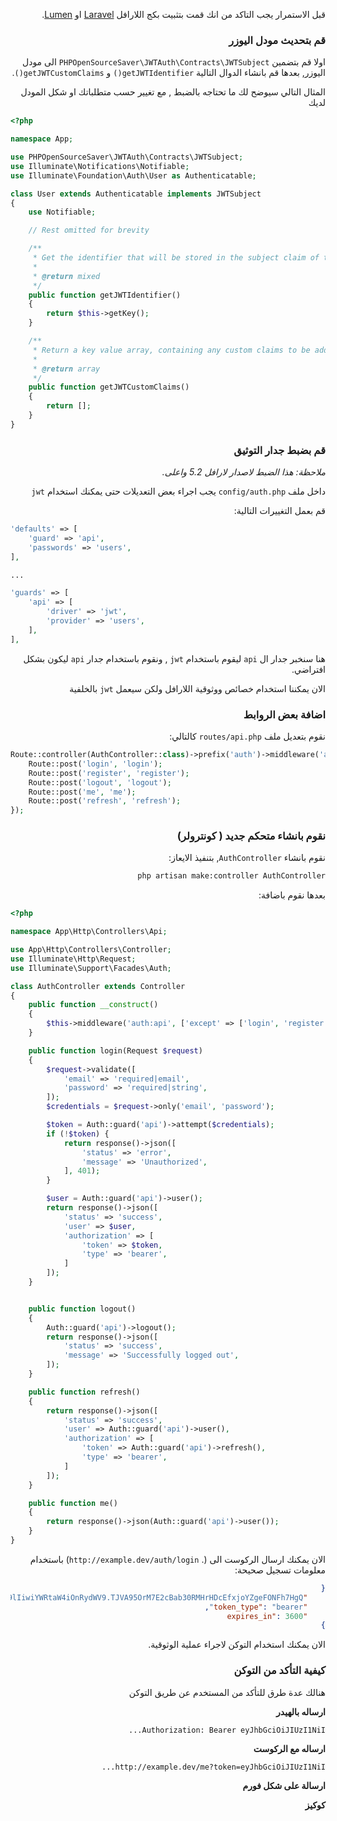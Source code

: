 <div dir="rtl" align="right">

قبل الاستمرار يجب التاكد من انك قمت بتثبيت بكج اللارافل
[Laravel](laravel-installation) او [Lumen](lumen-installation).

### قم بتحديث مودل اليوزر

اولا قم بتضمين `PHPOpenSourceSaver\JWTAuth\Contracts\JWTSubject` الى مودل اليوزر,
بعدها قم بانشاء الدوال التالية `getJWTIdentifier()` و `getJWTCustomClaims()`.

المثال التالي سيوضح لك ما تحتاجه بالضبط , مع تغيير حسب متطلباتك او شكل المودل لديك

<div dir="ltr" align="left">

```php
<?php

namespace App;

use PHPOpenSourceSaver\JWTAuth\Contracts\JWTSubject;
use Illuminate\Notifications\Notifiable;
use Illuminate\Foundation\Auth\User as Authenticatable;

class User extends Authenticatable implements JWTSubject
{
    use Notifiable;

    // Rest omitted for brevity

    /**
     * Get the identifier that will be stored in the subject claim of the JWT.
     *
     * @return mixed
     */
    public function getJWTIdentifier()
    {
        return $this->getKey();
    }

    /**
     * Return a key value array, containing any custom claims to be added to the JWT.
     *
     * @return array
     */
    public function getJWTCustomClaims()
    {
        return [];
    }
}
```

</div>

### قم بضبط جدار التوثيق

*ملاحظة: هذا الضبط لاصدار لارافل 5.2 واعلى.*

داخل ملف `config/auth.php` يجب اجراء بعض التعديلات حتى يمكنك استخدام `jwt` 

قم بعمل التغييرات التالية:

<div dir="ltr" align="left">


```php
'defaults' => [
    'guard' => 'api',
    'passwords' => 'users',
],

...

'guards' => [
    'api' => [
        'driver' => 'jwt',
        'provider' => 'users',
    ],
],
```

</div>

هنا سنخبر جدار ال `api` ليقوم باستخدام `jwt` , ونقوم باستخدام جدار `api` 
ليكون بشكل افتراضي.

الان يمكننا استخدام خصائص ووثوقية اللارافل ولكن سيعمل `jwt` بالخلفية

### اضافة بعض الروابط 

نقوم بتعديل ملف `routes/api.php` كالتالي:

<div dir="ltr" align="left">

```php
Route::controller(AuthController::class)->prefix('auth')->middleware('api')->group(function () {
    Route::post('login', 'login');
    Route::post('register', 'register');
    Route::post('logout', 'logout');
    Route::post('me', 'me');
    Route::post('refresh', 'refresh');
});

```

</div>

### نقوم بانشاء متحكم جديد ( كونترولر)

نقوم بانشاء `AuthController`, بتنفيذ الايعاز:

```bash
php artisan make:controller AuthController
```

بعدها نقوم باضافة:

<div dir="ltr" align="left">


```php
<?php

namespace App\Http\Controllers\Api;

use App\Http\Controllers\Controller;
use Illuminate\Http\Request;
use Illuminate\Support\Facades\Auth;

class AuthController extends Controller
{
    public function __construct()
    {
        $this->middleware('auth:api', ['except' => ['login', 'register']]);
    }

    public function login(Request $request)
    {
        $request->validate([
            'email' => 'required|email',
            'password' => 'required|string',
        ]);
        $credentials = $request->only('email', 'password');

        $token = Auth::guard('api')->attempt($credentials);
        if (!$token) {
            return response()->json([
                'status' => 'error',
                'message' => 'Unauthorized',
            ], 401);
        }

        $user = Auth::guard('api')->user();
        return response()->json([
            'status' => 'success',
            'user' => $user,
            'authorization' => [
                'token' => $token,
                'type' => 'bearer',
            ]
        ]);
    }


    public function logout()
    {
        Auth::guard('api')->logout();
        return response()->json([
            'status' => 'success',
            'message' => 'Successfully logged out',
        ]);
    }

    public function refresh()
    {
        return response()->json([
            'status' => 'success',
            'user' => Auth::guard('api')->user(),
            'authorization' => [
                'token' => Auth::guard('api')->refresh(),
                'type' => 'bearer',
            ]
        ]);
    }

    public function me()
    {
        return response()->json(Auth::guard('api')->user());
    }
}

```

</div>

الان يمكنك ارسال الركوست الى (. `http://example.dev/auth/login`) باستخدام معلومات تسجيل صحيحة:

```json
{
    "access_token": "eyJhbGciOiJIUzI1NiIsInR5cCI6IkpXVCJ9.eyJzdWIiOiIxMjM0NTY3ODkwIiwibmFtZSI6IkpvaG4gRG9lIiwiYWRtaW4iOnRydWV9.TJVA95OrM7E2cBab30RMHrHDcEfxjoYZgeFONFh7HgQ",
    "token_type": "bearer",
    "expires_in": 3600
}
```

الان يمكنك استخدام التوكن لاجراء عملية الوثوقية.

### كيفية التأكد من التوكن

هنالك عدة طرق للتأكد من المستخدم عن طريق التوكن

**ارساله بالهيدر**

`Authorization: Bearer eyJhbGciOiJIUzI1NiI...`

**ارساله مع الركوست**

`http://example.dev/me?token=eyJhbGciOiJIUzI1NiI...`

**ارسالة على شكل فورم**

**كوكيز**


</div>